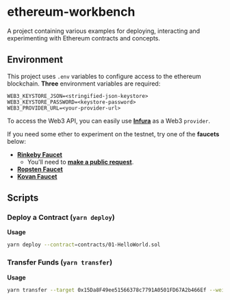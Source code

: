 # ethereum-workbench
A project containing various examples for deploying, interacting and experimenting with Ethereum contracts and concepts.

## Environment

This project uses `.env` variables to configure access to the ethereum blockchain. **Three** environment variables are required:

```
WEB3_KEYSTORE_JSON=<stringified-json-keystore>
WEB3_KEYSTORE_PASSWORD=<keystore-password>
WEB3_PROVIDER_URL=<your-provider-url>
```

To access the Web3 API, you can easily use [**Infura**](https://infura.io/) as a Web3 `provider`.

If you need some ether to experiment on the testnet, try one of the **faucets** below:

  - [**Rinkeby Faucet**](https://faucet.rinkeby.io/)
    - You'll need to [**make a public request**](https://twitter.com/cawfree/status/1297930888550981633).
  - [**Ropsten Faucet**](https://faucet.ropsten.be/)
  - [**Kovan Faucet**](https://faucet.kovan.network/)

## Scripts

### Deploy a Contract (`yarn deploy`)

**Usage**

```bash
yarn deploy --contract=contracts/01-HelloWorld.sol
```

### Transfer Funds (`yarn transfer`)

**Usage**

```bash
yarn transfer --target 0x15Da8F49ee51566378c7791A0501FD67A2b466Ef --wei 10000 --gasLimit 10000000 --network rinkeby
```
